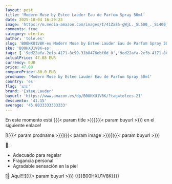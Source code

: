 ```yaml
---
layout: post
title: 'Modern Muse by Estee Lauder Eau de Parfum Spray 50ml'
date: 2025-10-04 16:29:23
image: 'https://m.media-amazon.com/images/I/41ZaE5-gWjL._SL500_._SL400_.jpg'
comments: true
category: ofertas
author: 'tole.es'
slug: 'B00HXU1V8K-es Modern Muse by Estee Lauder Eau de Parfum Spray 50ml'
sku: 'B00HXU1V8K-es'
tags: [ '9ed22afa-2efb-4171-8c99-31b8476ebf6d_0','9ed22afa-2efb-4171-8c99-31b8476ebf6d_5501','Agua de perfume para mujeres','Aguas - Disponibles','Arborist Merchandising Root','Belleza','Fragancias para mujeres','Perfumes y fragancias','Self Service','Special Features Stores','de','eau','estee lauder','parfum','🇪🇸', ]
actualPrice: 47.08 EUR
currency: EUR
price: 47.08
comparePrice: 80.0 EUR
prodname: 'Modern Muse by Estee Lauder Eau de Parfum Spray 50ml'
country: 'es'
flag: '🇪🇸'
brand: 'Estee Lauder'
buyurl: 'https://www.amazon.es/dp/B00HXU1V8K/?tag=tolees-21'
descuento: '41.15'
average: '45.8033333333333'
---
```


En este momento está [{{< param title >}}]({{< param buyurl >}}) en el siguiente enlace!

[![{{< param prodname >}}]({{< param image >}})]({{< param buyurl >}})

🔎:

- Adecuado para regalar
- Fragancia personal
- Agradable sensación en la piel

[🛒 Aquí!!!]({{< param buyurl >}})
{{<world>}}B00HXU1V8K{{</world>}}
